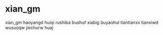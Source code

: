 # xian_gm
xian_gm
haoyangd
huiqi
rushiba
bushuf
xiabig
buyaohul
tiantianxx
tianxiwd
wusuoqw
jiechurw
huaj
